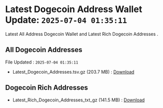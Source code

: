 # Latest Dogecoin Address Wallet Update: `2025-07-04 01:35:11`

Latest All Address Dogecoin Wallet and Latest Rich Dogecoin Addresses .

## All Dogecoin Addresses

File Updated : `2025-07-04 01:35:11`

- Latest_Dogecoin_Addresses.tsv.gz (203.7 MB) : [Download](https://github.com/Pymmdrza/Rich-Address-Wallet/releases/tag/Dogecoin)

## Dogecoin Rich Addresses

- Latest_Rich_Dogecoin_Addresses_txt_gz (141.5 MB) : [Download](https://github.com/Pymmdrza/Rich-Address-Wallet/releases/tag/Dogecoin)
